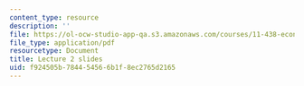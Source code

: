 ```yaml
---
content_type: resource
description: ''
file: https://ol-ocw-studio-app-qa.s3.amazonaws.com/courses/11-438-economic-development-planning-spring-2020/f924505b784454566b1f8ec2765d2165_MIT11_438s20_lec2.pdf
file_type: application/pdf
resourcetype: Document
title: Lecture 2 slides
uid: f924505b-7844-5456-6b1f-8ec2765d2165
---
```


